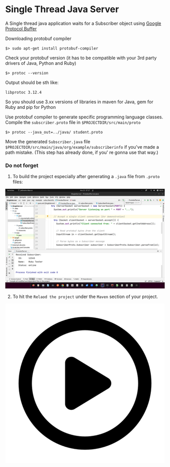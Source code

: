 Single Thread Java Server
=========================

A Single thread java application waits for a Subscriber object using [Google Protocol Buffer](https://protobuf.dev/)

Downloading protobuf compiler

~~~shell
$> sudo apt-get install protobuf-compiler
~~~

Check your protobuf version (it has to be compatible with your 3rd party drivers of Java, Python and Ruby)

~~~shell
$> protoc --version
~~~
Output should be sth like:
~~~shell
libprotoc 3.12.4
~~~
So you should use 3.xx versions of libraries in maven for Java, gem for Ruby and pip for Python

Use protobuf compiler to generate specific programming language classes. Compile the `subscriber.proto` file in `$PROJECTDIR/src/main/proto`
~~~shell
$> protoc --java_out=../java/ student.proto
~~~

Move the generated `Subscriber.java` file `$PROJECTDIR/src/main/java/org/example/subscriberinfo` if you've made a path mistake. (This step has already done, if you' re gonna use that way.)

### Do not forget ###

 1. To build the project especially after generating a `.java` file from `.proto` files:

![Screenshot](https://github.com/ismailhakkituran/SingleThreadJavaServer/blob/main/Build%20the%20project.png)

 2. To hit the `Relaod the project` under the `Maven` section of your project.

[![How to](https://github.com/ismailhakkituran/SingleThreadJavaServer/blob/main/play-video.png)](https://drive.google.com/file/d/1LWR6-pPXQYZVl3mUMHYXIEd0MF7opCE7/view)

